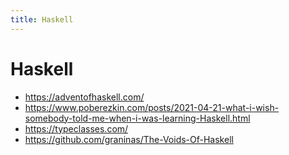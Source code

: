```yaml
---
title: Haskell
---
```


# Haskell

- https://adventofhaskell.com/
- https://www.poberezkin.com/posts/2021-04-21-what-i-wish-somebody-told-me-when-i-was-learning-Haskell.html
- https://typeclasses.com/
- https://github.com/graninas/The-Voids-Of-Haskell
